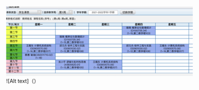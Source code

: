 
![Alt text](https://github.com/Alphable/-/blob/main/%E5%A4%A7%E4%BA%8C%E4%B8%8A%E8%AF%BE%E8%A1%A8.jpg)
![Alt text]（）
